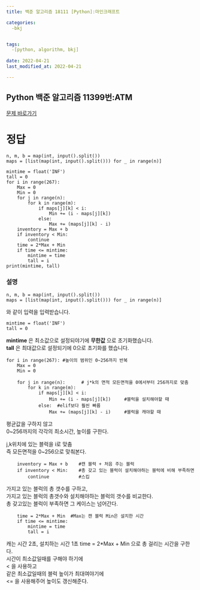 ```yaml
---
title: 백준 알고리즘 18111 [Python]:마인크래프트

categories: 
  -bkj


tags: 
  -[python, algorithm, bkj]
  
date: 2022-04-21
last_modified_at: 2022-04-21

---
```

## Python 백준 알고리즘 11399번:ATM

[문제 바로가기](https://www.acmicpc.net/problem/18111)  

# 정답
```
n, m, b = map(int, input().split())
maps = [list(map(int, input().split())) for _ in range(n)]

mintime = float('INF')
tall = 0
for i in range(267):
    Max = 0
    Min = 0
    for j in range(n):
        for k in range(m):
            if maps[j][k] < i:
                Min += (i - maps[j][k])
            else:
                Max += (maps[j][k] - i)
    inventory = Max + b
    if inventory < Min:
        continue
    time = 2*Max + Min
    if time <= mintime:
        mintime = time
        tall = i
print(mintime, tall)
```

### __설명__  

```
n, m, b = map(int, input().split())
maps = [list(map(int, input().split())) for _ in range(n)]
```
와 같이 입력을 입력받습니다.  

```
mintime = float('INF')
tall = 0
```
 __mintime__ 은 최소값으로 설정되야기에 __무한값__ 으로 초기화했습니다.  
 __tall__ 은 최대값으로 설정되기에 0으로 초기화를 했습니다.  

```
for i in range(267): #높이의 범위인 0~256까지 반복
    Max = 0 
    Min = 0

    for j in range(n):      # j*k의 면적 모든면적을 0에서부터 256까지로 맞춤
        for k in range(m):
            if maps[j][k] < i:
                Min += (i - maps[j][k])     #블럭을 설치해야할 때  
            else:  #elif보다 훨씬 빠름
                Max += (maps[j][k] - i)     #블럭을 캐야할 때
```
평균값을 구하지 않고  
0~256까지의 각각의 최소시간, 높이를 구한다.
  
j,k위치에 있는 블럭을 i로 맞춤  
즉 모든면적을 0~256으로 맞춰본다.  
  
```
    inventory = Max + b    #캔 블럭 + 처음 주는 블럭
    if inventory < Min:    #총 갖고 있는 블럭이 설치해야하는 블럭에 비해 부족하면
        continue           #스킵
```
가지고 있는 블럭의 총 갯수를 구하고,  
가지고 있는 블럭의 총갯수와 설치해야하는 블럭의 갯수를 비교한다.  
총 갖고있는 블럭이 부족하면 그 케이스는 넘어간다.  

```
    time = 2*Max + Min  #Max는 캔 블럭 Min은 설치한 시간
    if time <= mintime:
        mintime = time
        tall = i
```
캐는 시간 2초, 설치하는 시간 1초
time = 2*Max + Min 으로 총 걸리는 시간을 구한다.  
시간이 최소값일때를 구해야 하기에  
< 을 사용하고  
같은 최소값일때의 블럭 높이가 최대여야기에  
<= 을 사용해주어 높이도 갱신해준다.  